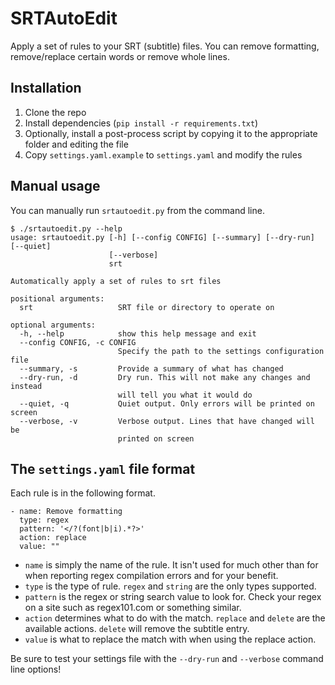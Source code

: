 # SRTAutoEdit

Apply a set of rules to your SRT (subtitle) files. You can remove formatting, remove/replace certain words or remove whole lines.

## Installation

1. Clone the repo
2. Install dependencies (`pip install -r requirements.txt`)
3. Optionally, install a post-process script by copying it to the appropriate folder and editing the file
4. Copy `settings.yaml.example` to `settings.yaml` and modify the rules

## Manual usage

You can manually run `srtautoedit.py` from the command line.

```
$ ./srtautoedit.py --help
usage: srtautoedit.py [-h] [--config CONFIG] [--summary] [--dry-run] [--quiet]
                      [--verbose]
                      srt

Automatically apply a set of rules to srt files

positional arguments:
  srt                   SRT file or directory to operate on

optional arguments:
  -h, --help            show this help message and exit
  --config CONFIG, -c CONFIG
                        Specify the path to the settings configuration file
  --summary, -s         Provide a summary of what has changed
  --dry-run, -d         Dry run. This will not make any changes and instead
                        will tell you what it would do
  --quiet, -q           Quiet output. Only errors will be printed on screen
  --verbose, -v         Verbose output. Lines that have changed will be
                        printed on screen
```

## The `settings.yaml` file format

Each rule is in the following format.

```
- name: Remove formatting
  type: regex
  pattern: '</?(font|b|i).*?>'
  action: replace
  value: ""
```

- `name` is simply the name of the rule. It isn't used for much other than for when reporting regex compilation errors and for your benefit.
- `type` is the type of rule. `regex` and `string` are the only types supported.
- `pattern` is the regex or string search value to look for. Check your regex on a site such as regex101.com or something similar.
- `action` determines what to do with the match. `replace` and `delete` are the available actions. `delete` will remove the subtitle entry.
- `value` is what to replace the match with when using the replace action.

Be sure to test your settings file with the `--dry-run` and `--verbose` command line options!
